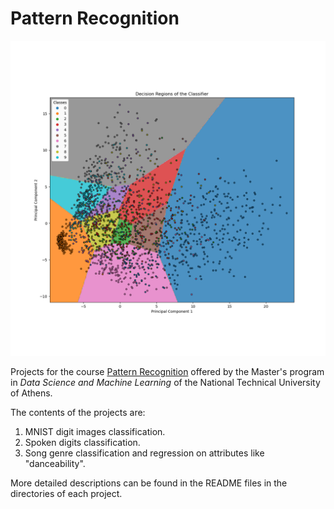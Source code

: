 # Pattern Recognition

![port-image](1-mnist-classification/logo.png)

Projects for the course [Pattern Recognition](https://github.com/slp-ntua/patrec-labs) offered by the Master's program in *Data Science and Machine Learning* of the National Technical University of Athens.

The contents of the projects are:

1. MNIST digit images classification.
2. Spoken digits classification.
3. Song genre classification and regression on attributes like "danceability".

More detailed descriptions can be found in the README files in the directories of each project.

